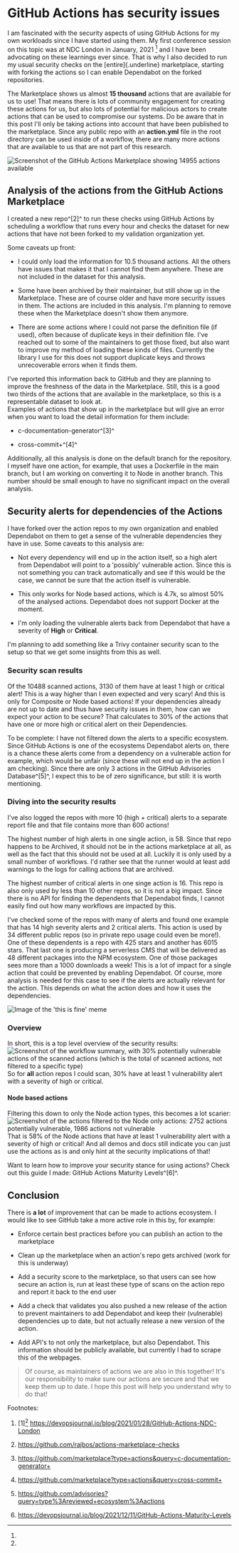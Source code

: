 # GitHub Actions has security issues

I am fascinated with the security aspects of using GitHub Actions for my
own workloads since I have started using them. My first conference
session on this topic was at NDC London in January, 2021 [^1] and I have
been advocating on these learnings ever since. That is why I also
decided to run my usual security checks on the [entire]{.underline}
marketplace, starting with forking the actions so I can enable
Dependabot on the forked repositories.

The Marketplace shows us almost **15 thousand** actions that are
available for us to use! That means there is lots of community
engagement for creating these actions for us, but also lots of potential
for malicious actors to create actions that can be used to compromise
our systems. Do be aware that in this post I'll only be taking actions
into account that have been published to the marketplace. Since any
public repo with an **action.yml** file in the root directory can be
used inside of a workflow, there are many more actions that are
available to us that are not part of this research.

![Screenshot of the GitHub Actions Marketplace showing 14955 actions
available](./media/image1.png)


## **Analysis of the actions from the GitHub Actions Marketplace**

I created a new repo^\[2\]^ to run these checks using GitHub Actions by
scheduling a workflow that runs every hour and checks the dataset for
new actions that have not been forked to my validation organization yet.

Some caveats up front:

-   I could only load the information for 10.5 thousand actions. All the
    others have issues that makes it that I cannot find them anywhere.
    These are not included in the dataset for this analysis.

-   Some have been archived by their maintainer, but still show up in
    the Marketplace. These are of course older and have more security
    issues in them. The actions are included in this analysis. I'm
    planning to remove these when the Marketplace doesn't show them
    anymore.

-   There are some actions where I could not parse the definition file
    (if used), often because of duplicate keys in their definition file.
    I've reached out to some of the maintainers to get those fixed, but
    also want to improve my method of loading these kinds of files.
    Currently the library I use for this does not support duplicate keys
    and throws unrecoverable errors when it finds them.

I've reported this information back to GitHub and they are planning to
improve the freshness of the data in the Marketplace. Still, this is a
good two thirds of the actions that are available in the marketplace, so
this is a representable dataset to look at.\
Examples of actions that show up in the marketplace but will give an
error when you want to load the detail information for them include:

-   c-documentation-generator^\[3\]^

-   cross-commit+^\[4\]^

Additionally, all this analysis is done on the default branch for the
repository. I myself have one action, for example, that uses a
Dockerfile in the main branch, but I am working on converting it to Node
in another branch. This number should be small enough to have no
significant impact on the overall analysis.

## **Security alerts for dependencies of the Actions**

I have forked over the action repos to my own organization and enabled
Dependabot on them to get a sense of the vulnerable dependencies they
have in use. Some caveats to this analysis are:

-   Not every dependency will end up in the action itself, so a high
    alert from Dependabot will point to a 'possibly' vulnerable action.
    Since this is not something you can track automatically and see if
    this would be the case, we cannot be sure that the action itself is
    vulnerable.

-   This only works for Node based actions, which is 4.7k, so almost 50%
    of the analysed actions. Dependabot does not support Docker at the
    moment.

-   I'm only loading the vulnerable alerts back from Dependabot that
    have a severity of **High** or **Critical**.

I'm planning to add something like a Trivy container security scan to
the setup so that we get some insights from this as well.

### **Security scan results**

Of the 10488 scanned actions, 3130 of them have at least 1 high or
critical alert! This is a way higher than I even expected and very
scary! And this is only for Composite or Node based actions! If your
dependencies already are not up to date and thus have security issues in
them, how can we expect your action to be secure? That calculates to 30%
of the actions that have one or more high or critical alert on their
Dependencies.

To be complete: I have not filtered down the alerts to a specific
ecosystem. Since GitHub Actions is one of the ecosystems Dependabot
alerts on, there is a chance these alerts come from a dependency on a
vulnerable action for example, which would be unfair (since these will
not end up in the action I am checking). Since there are only 3 actions
in the GitHub Advisories Database^\[5\]^, I expect this to be of zero
significance, but still: it is worth mentioning.

### **Diving into the security results**

I've also logged the repos with more 10 (high + critical) alerts to a
separate report file and that file contains more than 600 actions!

The highest number of high alerts in one single action, is 58. Since
that repo happens to be Archived, it should not be in the actions
marketplace at all, as well as the fact that this should not be used at
all. Luckily it is only used by a small number of workflows. I'd rather
see that the runner would at least add warnings to the logs for calling
actions that are archived.

The highest number of critical alerts in one singe action is 16. This
repo is also only used by less than 10 other repos, so it is not a big
impact. Since there is no API for finding the dependents that Dependabot
finds, I cannot easily find out how many workflows are impacted by this.

I've checked some of the repos with many of alerts and found one example
that has 14 high severity alerts and 2 critical alerts. This action is
used by 34 different public repos (so in private repo usage could even
be more!). One of these dependents is a repo with 425 stars and another
has 6015 stars. That last one is producing a serverless CMS that will be
delivered as 48 different packages into the NPM ecosystem. One of those
packages sees more than a 1000 downloads a week! This is a lot of impact
for a single action that could be prevented by enabling Dependabot. Of
course, more analysis is needed for this case to see if the alerts are
actually relevant for the action. This depends on what the action does
and how it uses the dependencies.

![Image of the \'this is fine\'
meme](./media/image2.jpeg)


### **Overview**

In short, this is a top level overview of the security
results: ![Screenshot of the workflow summary, with 30% potentially
vulnerable actions of the scanned actions (which is the total of scanned
actions, not filtered to a specific
type)](./media/image3.png)
\
So for **all** action repos I could scan, 30% have at least 1
vulnerability alert with a severity of high or critical.

#### **Node based actions**

Filtering this down to only the Node action types, this becomes a lot
scarier:\
![Screenshot of the actions filtered to the Node only actions: 2752
actions potentially vulnerable, 1986 actions not
vulnerable](./media/image4.png)
\
That is 58% of the Node actions that have at least 1 vulnerability alert
with a severity of high or critical! And all demos and docs still
indicate you can just use the actions as is and only hint at the
security implications of that!

Want to learn how to improve your security stance for using actions?
Check out this guide I made: GitHub Actions Maturity Levels^\[6\]^.

## **Conclusion**

There is **a lot** of improvement that can be made to actions ecosystem.
I would like to see GitHub take a more active role in this by, for
example:

-   Enforce certain best practices before you can publish an action to
    the marketplace

-   Clean up the marketplace when an action's repo gets archived (work
    for this is underway)

-   Add a security score to the marketplace, so that users can see how
    secure an action is, run at least these type of scans on the action
    repo and report it back to the end user

-   Add a check that validates you also pushed a new release of the
    action to prevent maintainers to add Dependabot and keep their
    (vulnerable) dependencies up to date, but not actually release a new
    version of the action.

-   Add API's to not only the marketplace, but also Dependabot. This
    information should be publicly available, but currently I had to
    scrape this of the webpages.

> Of course, as maintainers of actions we are also in this together!
> It's our responsibility to make sure our actions are secure and that
> we keep them up to date. I hope this post will help you understand why
> to do that!

Footnotes:

1.  \[1\][^2]
    <https://devopsjournal.io/blog/2021/01/28/GitHub-Actions-NDC-London>

2.  <https://github.com/rajbos/actions-marketplace-checks>

3.  <https://github.com/marketplace?type=actions&query=c-documentation-generator+>

4.  <https://github.com/marketplace?type=actions&query=cross-commit+>

5.  <https://github.com/advisories?query=type%3Areviewed+ecosystem%3Aactions>

6.  <https://devopsjournal.io/blog/2021/12/11/GitHub-Actions-Maturity-Levels>

[^1]:

[^2]:
